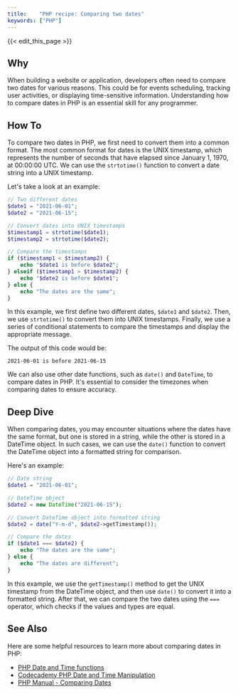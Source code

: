 ```yaml
---
title:    "PHP recipe: Comparing two dates"
keywords: ["PHP"]
---
```


{{< edit_this_page >}}

## Why

When building a website or application, developers often need to compare two dates for various reasons. This could be for events scheduling, tracking user activities, or displaying time-sensitive information. Understanding how to compare dates in PHP is an essential skill for any programmer.

## How To

To compare two dates in PHP, we first need to convert them into a common format. The most common format for dates is the UNIX timestamp, which represents the number of seconds that have elapsed since January 1, 1970, at 00:00:00 UTC. We can use the `strtotime()` function to convert a date string into a UNIX timestamp.

Let's take a look at an example:

```PHP
// Two different dates
$date1 = "2021-06-01";
$date2 = "2021-06-15";

// Convert dates into UNIX timestamps
$timestamp1 = strtotime($date1);
$timestamp2 = strtotime($date2);

// Compare the timestamps
if ($timestamp1 < $timestamp2) {
    echo "$date1 is before $date2";
} elseif ($timestamp1 > $timestamp2) {
    echo "$date2 is before $date1";
} else {
    echo "The dates are the same";
}
```

In this example, we first define two different dates, `$date1` and `$date2`. Then, we use `strtotime()` to convert them into UNIX timestamps. Finally, we use a series of conditional statements to compare the timestamps and display the appropriate message.

The output of this code would be:

```
2021-06-01 is before 2021-06-15
```

We can also use other date functions, such as `date()` and `DateTime`, to compare dates in PHP. It's essential to consider the timezones when comparing dates to ensure accuracy.

## Deep Dive

When comparing dates, you may encounter situations where the dates have the same format, but one is stored in a string, while the other is stored in a DateTime object. In such cases, we can use the `date()` function to convert the DateTime object into a formatted string for comparison.

Here's an example:

```PHP
// Date string
$date1 = "2021-06-01";

// DateTime object
$date2 = new DateTime("2021-06-15");

// Convert DateTime object into formatted string
$date2 = date("Y-m-d", $date2->getTimestamp());

// Compare the dates
if ($date1 === $date2) {
    echo "The dates are the same";
} else {
    echo "The dates are different";
}
```

In this example, we use the `getTimestamp()` method to get the UNIX timestamp from the DateTime object, and then use `date()` to convert it into a formatted string. After that, we can compare the two dates using the `===` operator, which checks if the values and types are equal.

## See Also

Here are some helpful resources to learn more about comparing dates in PHP:

- [PHP Date and Time functions](https://www.php.net/manual/en/ref.datetime.php)
- [Codecademy PHP Date and Time Manipulation](https://www.codecademy.com/learn/learn-php/modules/learn-php-datetime)
- [PHP Manual - Comparing Dates](https://www.php.net/manual/en/datetime.diff.php)